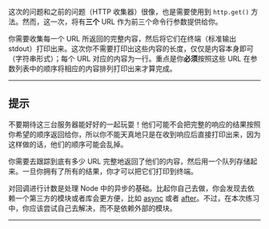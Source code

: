 这次的问题和之前的问题（HTTP 收集器）很像，也是需要使用到 `http.get()` 方法。然而，这一次，将有**三个** URL 作为前三个命令行参数提供给你。

你需要收集每一个 URL 所返回的完整内容，然后将它们在终端（标准输出 stdout）打印出来。这次你不需要打印出这些内容的长度，仅仅是内容本身即可（字符串形式）；每个 URL 对应的内容为一行。重点是你**必须**按照这些 URL 在参数列表中的顺序将相应的内容排列打印出来才算完成。

----------------------------------------------------------------------
## 提示

不要期待这三台服务器能好好的一起玩耍！他们可能不会把完整的响应的结果按照你希望的顺序返回给你，所以你不能天真地只是在收到响应后直接打印出来，因为这样做的话，他们的顺序可能会乱掉。

你需要去跟踪到底有多少 URL 完整地返回了他们的内容，然后用一个队列存储起来。一旦你拥有了所有的结果，你才可以把它们打印到终端。

对回调进行计数是处理 Node 中的异步的基础。比起你自己去做，你会发现去依赖一个第三方的模块或者库会更方便，比如 [async](http://npm.im/async) 或者 [after](http://npm.im/after)。不过，在本次练习中，你应该尝试自己去解决，而不是依赖外部的模块。

----------------------------------------------------------------------
